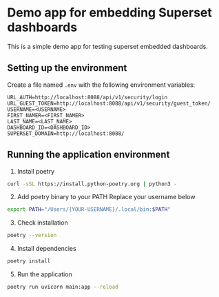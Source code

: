 # Demo app for embedding Superset dashboards

This is a simple demo app for testing superset embedded dashboards.

## Setting up the environment

Create a file named `.env` with the following environment variables:

```
URL_AUTH=http://localhost:8088/api/v1/security/login
URL_GUEST_TOKEN=http://localhost:8088/api/v1/security/guest_token/
USERNAME=<USERNAME>
FIRST_NAMER=<FIRST_NAMER>
LAST_NAME=<LAST_NAME>
DASHBOARD_ID=<DASHBOARD_ID>
SUPERSET_DOMAIN=http://localhost:8088/
```

## Running the application environment

1. Install poetry

```bash
curl -sSL https://install.python-poetry.org | python3 -
```

2. Add poetry binary to your PATH
   Replace your username below

```bash
export PATH="/Users/{YOUR-USERNAME}/.local/bin:$PATH"
```

3. Check installation

```bash
poetry --version
```

4. Install dependencies

```bash
poetry install
```

5. Run the application

```bash
poetry run uvicorn main:app --reload
```
